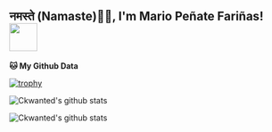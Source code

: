 <h2>नमस्ते (Namaste)🙏🏻, I'm Mario Peñate Fariñas! <img src="https://media.giphy.com/media/12oufCB0MyZ1Go/giphy.gif" width="50"></h2>

**🐱 My Github Data** 
 
[![trophy](https://github-profile-trophy.vercel.app/?username=ckwanted&theme=onedark)](https://github.com/ryo-ma/github-profile-trophy)

![Ckwanted's github stats](https://github-readme-stats.anuraghazra1.vercel.app/api/top-langs/?username=ckwanted&layout=compact&theme=material-palenight)

![Ckwanted's github stats](https://github-readme-stats.vercel.app/api?username=ckwanted&show_icons=true&title_color=fff&icon_color=79ff97&text_color=9f9f9f&bg_color=151515)

